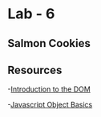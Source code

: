 # Lab - 6

## Salmon Cookies

## Resources

-[Introduction to the DOM](https://developer.mozilla.org/en-US/docs/Web/API/Document_Object_Model/Introduction)

-[Javascript Object Basics](https://developer.mozilla.org/en-US/docs/Learn/JavaScript/Objects/Basics)
